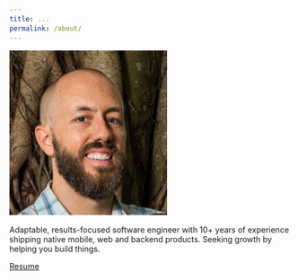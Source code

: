 ```yaml
---
title: ...
permalink: /about/
---
```


<img class="profile-pic" src="/assets/profile-pic.jpg"/>

<p class="lead">
Adaptable, results-focused software engineer with 10+ years of 
experience shipping native mobile, web and backend products. Seeking growth by helping you build things.</p>

<a href="{{ site.baseurl }}/assets/mac-resume-12-1-2017.pdf" alt="Aaron Connolly - Resume">Resume</a>


